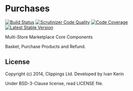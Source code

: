 Purchases
=========

[![Build Status](https://travis-ci.org/clippings/purchases.png?branch=master)](https://travis-ci.org/clippings/purchases)
[![Scrutinizer Code Quality](https://scrutinizer-ci.com/g/clippings/purchases/badges/quality-score.png)](https://scrutinizer-ci.com/g/clippings/purchases/)
[![Code Coverage](https://scrutinizer-ci.com/g/clippings/purchases/badges/coverage.png)](https://scrutinizer-ci.com/g/clippings/purchases/)
[![Latest Stable Version](https://poser.pugx.org/clippings/purchases/v/stable.png)](https://packagist.org/packages/clippings/purchases)

Multi-Store Marketplace Core Components

Basket, Purchase Products and Refund.

## License

Copyright (c) 2014, Clippings Ltd. Developed by Ivan Kerin

Under BSD-3-Clause license, read LICENSE file.
